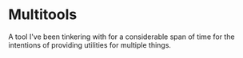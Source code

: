 # Multitools
A tool I've been tinkering with for a considerable span of time for the intentions of providing utilities for multiple things.
